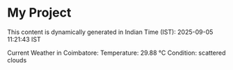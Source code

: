 # My Project

This content is dynamically generated in Indian Time (IST): 2025-09-05 11:21:43 IST


Current Weather in Coimbatore:
Temperature: 29.88 °C
Condition: scattered clouds
